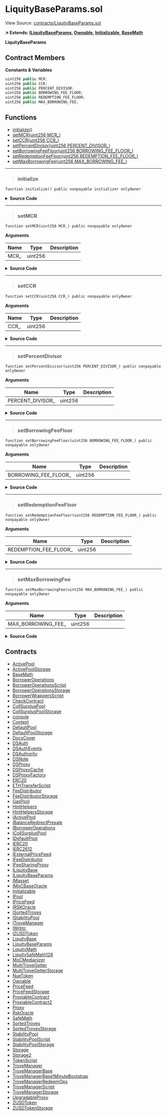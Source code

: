 # LiquityBaseParams.sol

View Source: [contracts/LiquityBaseParams.sol](../contracts/LiquityBaseParams.sol)

**↗ Extends: [ILiquityBaseParams](ILiquityBaseParams.md), [Ownable](Ownable.md), [Initializable](Initializable.md), [BaseMath](BaseMath.md)**

**LiquityBaseParams**

## Contract Members
**Constants & Variables**

```js
uint256 public MCR;
uint256 public CCR;
uint256 public PERCENT_DIVISOR;
uint256 public BORROWING_FEE_FLOOR;
uint256 public REDEMPTION_FEE_FLOOR;
uint256 public MAX_BORROWING_FEE;

```

## Functions

- [initialize()](#initialize)
- [setMCR(uint256 MCR_)](#setmcr)
- [setCCR(uint256 CCR_)](#setccr)
- [setPercentDivisor(uint256 PERCENT_DIVISOR_)](#setpercentdivisor)
- [setBorrowingFeeFloor(uint256 BORROWING_FEE_FLOOR_)](#setborrowingfeefloor)
- [setRedemptionFeeFloor(uint256 REDEMPTION_FEE_FLOOR_)](#setredemptionfeefloor)
- [setMaxBorrowingFee(uint256 MAX_BORROWING_FEE_)](#setmaxborrowingfee)

---    

> ### initialize

```solidity
function initialize() public nonpayable initializer onlyOwner 
```

<details>
	<summary><strong>Source Code</strong></summary>

```javascript
function initialize() public initializer onlyOwner {
        MCR = 1100000000000000000; // 110%
        CCR = 1500000000000000000; // 150%
        PERCENT_DIVISOR = 200; // dividing by 200 yields 0.5%
        BORROWING_FEE_FLOOR = (DECIMAL_PRECISION / 1000) * 5; // 0.5%
        REDEMPTION_FEE_FLOOR = (DECIMAL_PRECISION / 1000) * 5; // 0.5%
        MAX_BORROWING_FEE = (DECIMAL_PRECISION / 100) * 5; // 5%
    }
```
</details>

---    

> ### setMCR

```solidity
function setMCR(uint256 MCR_) public nonpayable onlyOwner 
```

**Arguments**

| Name        | Type           | Description  |
| ------------- |------------- | -----|
| MCR_ | uint256 |  | 

<details>
	<summary><strong>Source Code</strong></summary>

```javascript
function setMCR(uint256 MCR_) public onlyOwner {
        MCR = MCR_;
    }
```
</details>

---    

> ### setCCR

```solidity
function setCCR(uint256 CCR_) public nonpayable onlyOwner 
```

**Arguments**

| Name        | Type           | Description  |
| ------------- |------------- | -----|
| CCR_ | uint256 |  | 

<details>
	<summary><strong>Source Code</strong></summary>

```javascript
function setCCR(uint256 CCR_) public onlyOwner {
        CCR = CCR_;
    }
```
</details>

---    

> ### setPercentDivisor

```solidity
function setPercentDivisor(uint256 PERCENT_DIVISOR_) public nonpayable onlyOwner 
```

**Arguments**

| Name        | Type           | Description  |
| ------------- |------------- | -----|
| PERCENT_DIVISOR_ | uint256 |  | 

<details>
	<summary><strong>Source Code</strong></summary>

```javascript
function setPercentDivisor(uint256 PERCENT_DIVISOR_) public onlyOwner {
        PERCENT_DIVISOR = PERCENT_DIVISOR_;
    }
```
</details>

---    

> ### setBorrowingFeeFloor

```solidity
function setBorrowingFeeFloor(uint256 BORROWING_FEE_FLOOR_) public nonpayable onlyOwner 
```

**Arguments**

| Name        | Type           | Description  |
| ------------- |------------- | -----|
| BORROWING_FEE_FLOOR_ | uint256 |  | 

<details>
	<summary><strong>Source Code</strong></summary>

```javascript
function setBorrowingFeeFloor(uint256 BORROWING_FEE_FLOOR_) public onlyOwner {
        BORROWING_FEE_FLOOR = BORROWING_FEE_FLOOR_;
    }
```
</details>

---    

> ### setRedemptionFeeFloor

```solidity
function setRedemptionFeeFloor(uint256 REDEMPTION_FEE_FLOOR_) public nonpayable onlyOwner 
```

**Arguments**

| Name        | Type           | Description  |
| ------------- |------------- | -----|
| REDEMPTION_FEE_FLOOR_ | uint256 |  | 

<details>
	<summary><strong>Source Code</strong></summary>

```javascript
function setRedemptionFeeFloor(uint256 REDEMPTION_FEE_FLOOR_) public onlyOwner {
        REDEMPTION_FEE_FLOOR = REDEMPTION_FEE_FLOOR_;
    }
```
</details>

---    

> ### setMaxBorrowingFee

```solidity
function setMaxBorrowingFee(uint256 MAX_BORROWING_FEE_) public nonpayable onlyOwner 
```

**Arguments**

| Name        | Type           | Description  |
| ------------- |------------- | -----|
| MAX_BORROWING_FEE_ | uint256 |  | 

<details>
	<summary><strong>Source Code</strong></summary>

```javascript
function setMaxBorrowingFee(uint256 MAX_BORROWING_FEE_) public onlyOwner {
        MAX_BORROWING_FEE = MAX_BORROWING_FEE_;
    }
```
</details>

## Contracts

* [ActivePool](ActivePool.md)
* [ActivePoolStorage](ActivePoolStorage.md)
* [BaseMath](BaseMath.md)
* [BorrowerOperations](BorrowerOperations.md)
* [BorrowerOperationsScript](BorrowerOperationsScript.md)
* [BorrowerOperationsStorage](BorrowerOperationsStorage.md)
* [BorrowerWrappersScript](BorrowerWrappersScript.md)
* [CheckContract](CheckContract.md)
* [CollSurplusPool](CollSurplusPool.md)
* [CollSurplusPoolStorage](CollSurplusPoolStorage.md)
* [console](console.md)
* [Context](Context.md)
* [DefaultPool](DefaultPool.md)
* [DefaultPoolStorage](DefaultPoolStorage.md)
* [DocsCover](DocsCover.md)
* [DSAuth](DSAuth.md)
* [DSAuthEvents](DSAuthEvents.md)
* [DSAuthority](DSAuthority.md)
* [DSNote](DSNote.md)
* [DSProxy](DSProxy.md)
* [DSProxyCache](DSProxyCache.md)
* [DSProxyFactory](DSProxyFactory.md)
* [ERC20](ERC20.md)
* [ETHTransferScript](ETHTransferScript.md)
* [FeeDistributor](FeeDistributor.md)
* [FeeDistributorStorage](FeeDistributorStorage.md)
* [GasPool](GasPool.md)
* [HintHelpers](HintHelpers.md)
* [HintHelpersStorage](HintHelpersStorage.md)
* [IActivePool](IActivePool.md)
* [IBalanceRedirectPresale](IBalanceRedirectPresale.md)
* [IBorrowerOperations](IBorrowerOperations.md)
* [ICollSurplusPool](ICollSurplusPool.md)
* [IDefaultPool](IDefaultPool.md)
* [IERC20](IERC20.md)
* [IERC2612](IERC2612.md)
* [IExternalPriceFeed](IExternalPriceFeed.md)
* [IFeeDistributor](IFeeDistributor.md)
* [IFeeSharingProxy](IFeeSharingProxy.md)
* [ILiquityBase](ILiquityBase.md)
* [ILiquityBaseParams](ILiquityBaseParams.md)
* [IMasset](IMasset.md)
* [IMoCBaseOracle](IMoCBaseOracle.md)
* [Initializable](Initializable.md)
* [IPool](IPool.md)
* [IPriceFeed](IPriceFeed.md)
* [IRSKOracle](IRSKOracle.md)
* [ISortedTroves](ISortedTroves.md)
* [IStabilityPool](IStabilityPool.md)
* [ITroveManager](ITroveManager.md)
* [IWrbtc](IWrbtc.md)
* [IZUSDToken](IZUSDToken.md)
* [LiquityBase](LiquityBase.md)
* [LiquityBaseParams](LiquityBaseParams.md)
* [LiquityMath](LiquityMath.md)
* [LiquitySafeMath128](LiquitySafeMath128.md)
* [MoCMedianizer](MoCMedianizer.md)
* [MultiTroveGetter](MultiTroveGetter.md)
* [MultiTroveGetterStorage](MultiTroveGetterStorage.md)
* [NueToken](NueToken.md)
* [Ownable](Ownable.md)
* [PriceFeed](PriceFeed.md)
* [PriceFeedStorage](PriceFeedStorage.md)
* [ProxiableContract](ProxiableContract.md)
* [ProxiableContract2](ProxiableContract2.md)
* [Proxy](Proxy.md)
* [RskOracle](RskOracle.md)
* [SafeMath](SafeMath.md)
* [SortedTroves](SortedTroves.md)
* [SortedTrovesStorage](SortedTrovesStorage.md)
* [StabilityPool](StabilityPool.md)
* [StabilityPoolScript](StabilityPoolScript.md)
* [StabilityPoolStorage](StabilityPoolStorage.md)
* [Storage](Storage.md)
* [Storage2](Storage2.md)
* [TokenScript](TokenScript.md)
* [TroveManager](TroveManager.md)
* [TroveManagerBase](TroveManagerBase.md)
* [TroveManagerBase1MinuteBootstrap](TroveManagerBase1MinuteBootstrap.md)
* [TroveManagerRedeemOps](TroveManagerRedeemOps.md)
* [TroveManagerScript](TroveManagerScript.md)
* [TroveManagerStorage](TroveManagerStorage.md)
* [UpgradableProxy](UpgradableProxy.md)
* [ZUSDToken](ZUSDToken.md)
* [ZUSDTokenStorage](ZUSDTokenStorage.md)
